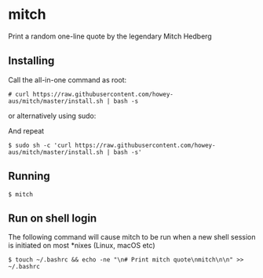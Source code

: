 # mitch

Print a random one-line quote by the legendary Mitch Hedberg

## Installing

Call the all-in-one command as root:

```
# curl https://raw.githubusercontent.com/howey-aus/mitch/master/install.sh | bash -s
```

or alternatively using sudo:

And repeat

```
$ sudo sh -c 'curl https://raw.githubusercontent.com/howey-aus/mitch/master/install.sh | bash -s'
```

## Running 

```
$ mitch
```

## Run on shell login

The following command will cause mitch to be run when a new shell session is initiated on most *nixes (Linux, macOS etc)

```
$ touch ~/.bashrc && echo -ne "\n# Print mitch quote\nmitch\n\n" >> ~/.bashrc 
```
